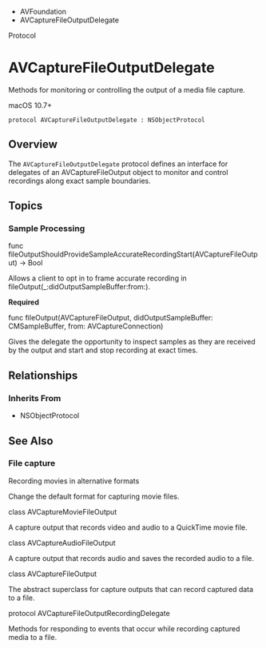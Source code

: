 

- AVFoundation
-  AVCaptureFileOutputDelegate 

Protocol

# AVCaptureFileOutputDelegate

Methods for monitoring or controlling the output of a media file capture.

macOS 10.7+

``` source
protocol AVCaptureFileOutputDelegate : NSObjectProtocol
```

## Overview

The `AVCaptureFileOutputDelegate` protocol defines an interface for delegates of an AVCaptureFileOutput object to monitor and control recordings along exact sample boundaries.

## Topics

### Sample Processing

func fileOutputShouldProvideSampleAccurateRecordingStart(AVCaptureFileOutput) -> Bool

Allows a client to opt in to frame accurate recording in fileOutput(_:didOutputSampleBuffer:from:).

**Required**

func fileOutput(AVCaptureFileOutput, didOutputSampleBuffer: CMSampleBuffer, from: AVCaptureConnection)

Gives the delegate the opportunity to inspect samples as they are received by the output and start and stop recording at exact times.

## Relationships

### Inherits From

- NSObjectProtocol

## See Also

### File capture

Recording movies in alternative formats

Change the default format for capturing movie files.

class AVCaptureMovieFileOutput

A capture output that records video and audio to a QuickTime movie file.

class AVCaptureAudioFileOutput

A capture output that records audio and saves the recorded audio to a file.

class AVCaptureFileOutput

The abstract superclass for capture outputs that can record captured data to a file.

protocol AVCaptureFileOutputRecordingDelegate

Methods for responding to events that occur while recording captured media to a file.

